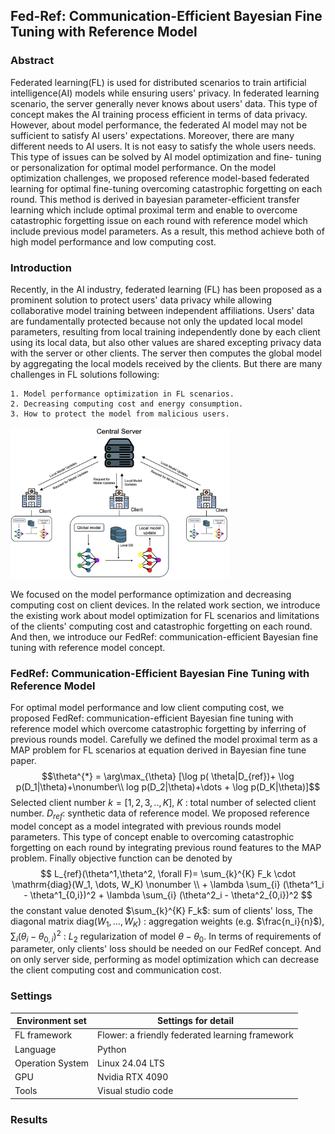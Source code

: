 ﻿## Fed-Ref: Communication-Efficient Bayesian Fine Tuning with Reference Model

### Abstract
Federated learning(FL) is used for distributed scenarios to train artificial intelligence(AI) models while ensuring users' privacy. In federated learning scenario, the server generally never knows about users' data. This type of concept makes the AI training process efficient in terms of data privacy. However, about model performance, the federated AI model may not be sufficient to satisfy AI users' expectations. Moreover, there are many different needs to AI users. It is not easy to satisfy the whole users needs. This type of issues can be solved by AI model optimization and fine- tuning or personalization for optimal model performance. On the model optimization challenges, we proposed reference model-based federated learning for optimal fine-tuning overcoming catastrophic forgetting on each round. This method is derived in bayesian parameter-efficient transfer learning which include optimal proximal term and enable to overcome catastrophic forgetting issue on each round with reference model which include previous model parameters. As a result, this method achieve both of high model performance and low computing cost.

### Introduction
Recently, in the AI industry, federated learning (FL) has been proposed as a prominent solution to protect users' data privacy while allowing collaborative model training between independent affiliations. Users' data are fundamentally protected because not only the updated local model parameters, resulting from local training independently done by each client using its local data, but also other values are shared excepting privacy data with the server or other clients. The server then computes the global model by aggregating the local models received by the clients. But there are many challenges in FL solutions following:
    
    1. Model performance optimization in FL scenarios.
    2. Decreasing computing cost and energy consumption.
    3. How to protect the model from malicious users.

<img src="./res/FL.png" alt="Basic FL system" width="350"/>

We focused on the model performance optimization and decreasing computing cost on client devices. In the related work section, we introduce the existing work about model optimization for FL scenarios and limitations of the clients' computing cost and catastrophic forgetting on each round. And then, we introduce our FedRef: communication-efficient Bayesian fine tuning with reference model concept.

### FedRef: Communication-Efficient Bayesian Fine Tuning with Reference Model
For optimal model performance and low client computing cost, we proposed FedRef: communication-efficient Bayesian fine tuning with reference model which overcome catastrophic forgetting by inferring of previous rounds model. Carefully we defined the model proximal term as a MAP problem for FL scenarios at equation derived in Bayesian fine tune paper.
$$\theta^{*} = \arg\max_{\theta} [\log p( \theta|D_{ref})+
\log p(D_1|\theta)+\nonumber\\ log p(D_2|\theta)+\dots + \log p(D_K|\theta)]$$
Selected client number $k = [1,2,3,..,K]$, $K$ : total number of selected client number. $D_{ref}$: synthetic data of reference model. We proposed reference model concept as a model integrated with previous rounds model parameters. This type of concept enable to overcoming catastrophic forgetting on each round by integrating previous round features to the MAP problem.
Finally objective function can be denoted by
$$
L_{ref}(\theta^1,\theta^2, \forall F)= \sum_{k}^{K} F_k \cdot \mathrm{diag}(W_1, \dots, W_K) \nonumber \\
        + \lambda \sum_{i} (\theta^1_i - \theta^1_{0,i})^2
        + \lambda \sum_{i} (\theta^2_i - \theta^2_{0,i})^2
$$
the constant value denoted $\sum_{k}^{K} F_k$: sum of clients' loss, The diagonal matrix $\mathrm{diag}(W_1, \dots, W_K)$ : aggregation weights (e.g. $\frac{n_i}{n}$), $\sum_{i} (\theta_i - \theta_{0,i})^2$ : $L_2$ regularization of model $\theta-\theta_0$. In terms of requirements of parameter, only clients' loss should be needed on our FedRef concept. And on only server side, performing as model optimization which can decrease the client computing cost and communication cost.


### Settings
| Environment set  | Settings for detail                             |
|------------------|-------------------------------------------------|
| FL framework     | Flower: a friendly federated learning framework |
| Language         | Python                                          |
| Operation System | Linux 24.04 LTS                                 |
| GPU              | Nvidia RTX 4090                                 |
| Tools            | Visual studio code                              |

### Results
